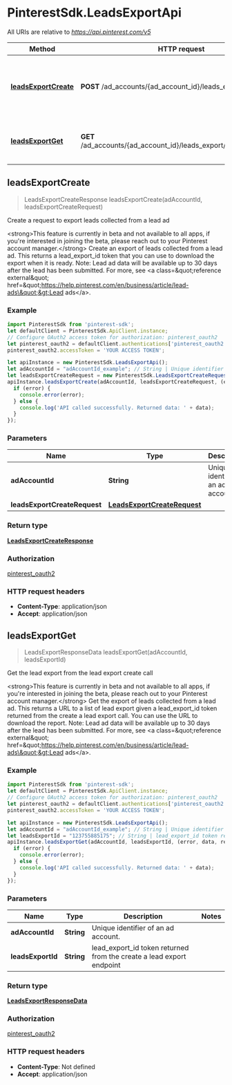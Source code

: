 # PinterestSdk.LeadsExportApi

All URIs are relative to *https://api.pinterest.com/v5*

Method | HTTP request | Description
------------- | ------------- | -------------
[**leadsExportCreate**](LeadsExportApi.md#leadsExportCreate) | **POST** /ad_accounts/{ad_account_id}/leads_export | Create a request to export leads collected from a lead ad
[**leadsExportGet**](LeadsExportApi.md#leadsExportGet) | **GET** /ad_accounts/{ad_account_id}/leads_export/{leads_export_id} | Get the lead export from the lead export create call



## leadsExportCreate

> LeadsExportCreateResponse leadsExportCreate(adAccountId, leadsExportCreateRequest)

Create a request to export leads collected from a lead ad

&lt;strong&gt;This feature is currently in beta and not available to all apps, if you&#39;re interested in joining the beta, please reach out to your Pinterest account manager.&lt;/strong&gt;  Create an export of leads collected from a lead ad. This returns a lead_export_id  token that you can use to download the export when it is ready.  Note: Lead ad data will be available up to 30 days after the lead has been submitted.  For more, see &lt;a class&#x3D;\&quot;reference external\&quot; href&#x3D;\&quot;https://help.pinterest.com/en/business/article/lead-ads\&quot;&gt;Lead ads&lt;/a&gt;.

### Example

```javascript
import PinterestSdk from 'pinterest-sdk';
let defaultClient = PinterestSdk.ApiClient.instance;
// Configure OAuth2 access token for authorization: pinterest_oauth2
let pinterest_oauth2 = defaultClient.authentications['pinterest_oauth2'];
pinterest_oauth2.accessToken = 'YOUR ACCESS TOKEN';

let apiInstance = new PinterestSdk.LeadsExportApi();
let adAccountId = "adAccountId_example"; // String | Unique identifier of an ad account.
let leadsExportCreateRequest = new PinterestSdk.LeadsExportCreateRequest(); // LeadsExportCreateRequest | 
apiInstance.leadsExportCreate(adAccountId, leadsExportCreateRequest, (error, data, response) => {
  if (error) {
    console.error(error);
  } else {
    console.log('API called successfully. Returned data: ' + data);
  }
});
```

### Parameters


Name | Type | Description  | Notes
------------- | ------------- | ------------- | -------------
 **adAccountId** | **String**| Unique identifier of an ad account. | 
 **leadsExportCreateRequest** | [**LeadsExportCreateRequest**](LeadsExportCreateRequest.md)|  | 

### Return type

[**LeadsExportCreateResponse**](LeadsExportCreateResponse.md)

### Authorization

[pinterest_oauth2](../README.md#pinterest_oauth2)

### HTTP request headers

- **Content-Type**: application/json
- **Accept**: application/json


## leadsExportGet

> LeadsExportResponseData leadsExportGet(adAccountId, leadsExportId)

Get the lead export from the lead export create call

&lt;strong&gt;This feature is currently in beta and not available to all apps, if you&#39;re interested in joining the beta, please reach out to your Pinterest account manager.&lt;/strong&gt;  Get the export of leads collected from a lead ad. This returns a URL to a list of lead export given a lead_export_id token returned from the create a lead export call. You can use the URL to download the report.  Note: Lead ad data will be available up to 30 days after the lead has been submitted.  For more, see &lt;a class&#x3D;\&quot;reference external\&quot; href&#x3D;\&quot;https://help.pinterest.com/en/business/article/lead-ads\&quot;&gt;Lead ads&lt;/a&gt;.

### Example

```javascript
import PinterestSdk from 'pinterest-sdk';
let defaultClient = PinterestSdk.ApiClient.instance;
// Configure OAuth2 access token for authorization: pinterest_oauth2
let pinterest_oauth2 = defaultClient.authentications['pinterest_oauth2'];
pinterest_oauth2.accessToken = 'YOUR ACCESS TOKEN';

let apiInstance = new PinterestSdk.LeadsExportApi();
let adAccountId = "adAccountId_example"; // String | Unique identifier of an ad account.
let leadsExportId = "123755885175"; // String | lead_export_id token returned from the create a lead export endpoint
apiInstance.leadsExportGet(adAccountId, leadsExportId, (error, data, response) => {
  if (error) {
    console.error(error);
  } else {
    console.log('API called successfully. Returned data: ' + data);
  }
});
```

### Parameters


Name | Type | Description  | Notes
------------- | ------------- | ------------- | -------------
 **adAccountId** | **String**| Unique identifier of an ad account. | 
 **leadsExportId** | **String**| lead_export_id token returned from the create a lead export endpoint | 

### Return type

[**LeadsExportResponseData**](LeadsExportResponseData.md)

### Authorization

[pinterest_oauth2](../README.md#pinterest_oauth2)

### HTTP request headers

- **Content-Type**: Not defined
- **Accept**: application/json

